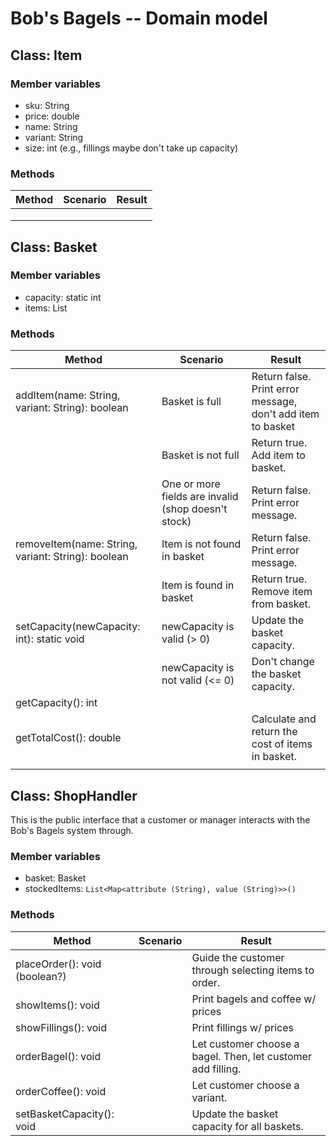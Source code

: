 # Bob's Bagels -- Domain model

## Class: Item

### Member variables

- sku: String
- price: double
- name: String
- variant: String
- size: int (e.g., fillings maybe don't take up capacity)

### Methods

| Method | Scenario | Result |
|--------|----------|--------|
|        |          |        |
|        |          |        |
|        |          |        |


## Class: Basket

### Member variables

- capacity: static int
- items: List<Item>

### Methods

| Method                                             | Scenario                                            | Result                                                      |
|----------------------------------------------------|-----------------------------------------------------|-------------------------------------------------------------|
| addItem(name: String, variant: String): boolean    | Basket is full                                      | Return false. Print error message, don't add item to basket |
|                                                    | Basket is not full                                  | Return true. Add item to basket.                            |
|                                                    | One or more fields are invalid (shop doesn't stock) | Return false. Print error message.                          |
| removeItem(name: String, variant: String): boolean | Item is not found in basket                         | Return false. Print error message.                          |
|                                                    | Item is found in basket                             | Return true. Remove item from basket.                       |
| setCapacity(newCapacity: int): static void         | newCapacity is valid (> 0)                          | Update the basket capacity.                                 |
|                                                    | newCapacity is not valid (<= 0)                     | Don't change the basket capacity.                           |
| getCapacity(): int                                 |                                                     |                                                             |
| getTotalCost(): double                             |                                                     | Calculate and return the cost of items in basket.           |
|                                                    |                                                     |                                                             |

## Class: ShopHandler

This is the public interface that a customer or manager interacts with the Bob's Bagels system through.

### Member variables

- basket: Basket
- stockedItems: `List<Map<attribute (String), value (String)>>()`

### Methods

| Method                         | Scenario | Result                                                       |
|--------------------------------|----------|--------------------------------------------------------------|
| placeOrder(): void (boolean?)  |          | Guide the customer through selecting items to order.         |
| showItems(): void              |          | Print bagels and coffee w/ prices                            |
| showFillings(): void           |          | Print fillings w/ prices                                     |
| orderBagel(): void             |          | Let customer choose a bagel. Then, let customer add filling. |
| orderCoffee(): void            |          | Let customer choose a variant.                               |
| setBasketCapacity(): void      |          | Update the basket capacity for all baskets.                  |